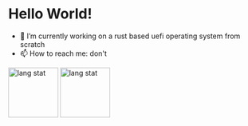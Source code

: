# Hello World!

- 🔭 I’m currently working on a rust based uefi operating system  from scratch
- 📫 How to reach me: don't

<div style="text-align: left;">
  <img src="(https://github-readme-stats.vercel.app/api?username=idomessenberg&show_icons=true&theme=dark#gh-dark-mode-only)](https://github.com/anuraghazra/github-readme-stats#gh-dark-mode-only)" width="100" alt="lang stat" />
    <img src="(https://github-readme-stats.vercel.app/api?username=anuraghazra&show_icons=true&theme=default#gh-light-mode-only)](https://github.com/anuraghazra/github-readme-stats#gh-light-mode-only)" width="100" alt="lang stat" />
</div>


